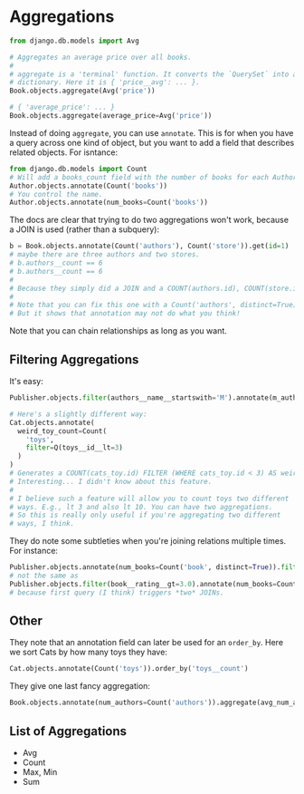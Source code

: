 # Aggregations

```python
from django.db.models import Avg

# Aggregates an average price over all books.
#
# aggregate is a 'terminal' function. It converts the `QuerySet` into a
# dictionary. Here it is { 'price__avg': ... }.
Book.objects.aggregate(Avg('price'))

# { 'average_price': ... }
Book.objects.aggregate(average_price=Avg('price'))
```

Instead of doing `aggregate`, you can use `annotate`. This is for when
you have a query across one kind of object, but you want to add a field
that describes related objects. For isntance:

```python
from django.db.models import Count
# Will add a books_count field with the number of books for each Author.
Author.objects.annotate(Count('books'))
# You control the name.
Author.objects.annotate(num_books=Count('books'))
```

The docs are clear that trying to do two aggregations won't work,
because a JOIN is used (rather than a subquery):

```python
b = Book.objects.annotate(Count('authors'), Count('store')).get(id=1)
# maybe there are three authors and two stores.
# b.authors__count == 6
# b.authors__count == 6
#
# Because they simply did a JOIN and a COUNT(authors.id), COUNT(store.id).
#
# Note that you can fix this one with a Count('authors', distinct=True).
# But it shows that annotation may not do what you think!
```

Note that you can chain relationships as long as you want.

## Filtering Aggregations

It's easy:

```python
Publisher.objects.filter(authors__name__startswith='M').annotate(m_authors_count=Count('authors'))

# Here's a slightly different way:
Cat.objects.annotate(
  weird_toy_count=Count(
    'toys',
    filter=Q(toys__id__lt=3)
  )
)
# Generates a COUNT(cats_toy.id) FILTER (WHERE cats_toy.id < 3) AS weird_toy_count
# Interesting... I didn't know about this feature.
#
# I believe such a feature will allow you to count toys two different
# ways. E.g., lt 3 and also lt 10. You can have two aggregations.
# So this is really only useful if you're aggregating two different
# ways, I think.
```

They do note some subtleties when you're joining relations multiple
times. For instance:

```python
Publisher.objects.annotate(num_books=Count('book', distinct=True)).filter(book__rating__gt=3.0)
# not the same as
Publisher.objects.filter(book__rating__gt=3.0).annotate(num_books=Count('book'))
# because first query (I think) triggers *two* JOINs.
```

## Other

They note that an annotation field can later be used for an `order_by`.
Here we sort Cats by how many toys they have:

```python
Cat.objects.annotate(Count('toys')).order_by('toys__count')
```

They give one last fancy aggregation:

```python
Book.objects.annotate(num_authors=Count('authors')).aggregate(avg_num_authors=Avg('num_authors'))
```

## List of Aggregations

* Avg
* Count
* Max, Min
* Sum
